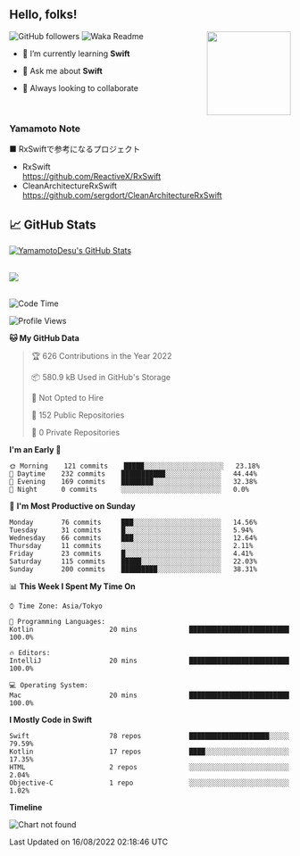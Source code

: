 ## Hello, folks! 

<p>
<img align="right" src="https://media.giphy.com/media/26ufdb3cYKwbRtYVW/giphy.gif" style="max-width:100%;" height="150px">
 
![GitHub followers](https://img.shields.io/github/followers/YamamotoDesu?label=Follow&style=social)
![Waka Readme](https://github.com/YamamotoDesu/YamamotoDesu/workflows/Waka%20Readme/badge.svg)
 
- 🌱 I’m currently learning **Swift**  
 
- 💬 Ask me about **Swift**  
 
- 👯 Always looking to collaborate
</p>
<br>

### Yamamoto Note
■ RxSwiftで参考になるプロジェクト　<br>
* RxSwift  
https://github.com/ReactiveX/RxSwift
* CleanArchitectureRxSwift  
https://github.com/sergdort/CleanArchitectureRxSwift



## &#x1f4c8; GitHub Stats
<a href="https://github.com/YamamotoDesu/YamamotoDesu">
  <img align="center" src="https://github-readme-stats.vercel.app/api?username=YamamotoDesu&show_icons=true&line_height=27&count_private=true&title_color=ffffff&text_color=c9cacc&icon_color=2bbc8a&bg_color=1d1f21&hide=contribs,prs&show_icons=true" alt="YamamotoDesu's GitHub Stats" /><br><br>
</a>

![](https://github-profile-summary-cards.vercel.app/api/cards/profile-details?username=YamamotoDesu&theme=vue)
<br><br>

<!--START_SECTION:waka-->
![Code Time](http://img.shields.io/badge/Code%20Time-183%20hrs%206%20mins-blue)

![Profile Views](http://img.shields.io/badge/Profile%20Views-6-blue)

**🐱 My GitHub Data** 

> 🏆 626 Contributions in the Year 2022
 > 
> 📦 580.9 kB Used in GitHub's Storage 
 > 
> 🚫 Not Opted to Hire
 > 
> 📜 152 Public Repositories 
 > 
> 🔑 0 Private Repositories  
 > 
**I'm an Early 🐤** 

```text
🌞 Morning    121 commits    █████░░░░░░░░░░░░░░░░░░░░   23.18% 
🌆 Daytime    232 commits    ███████████░░░░░░░░░░░░░░   44.44% 
🌃 Evening    169 commits    ████████░░░░░░░░░░░░░░░░░   32.38% 
🌙 Night      0 commits      ░░░░░░░░░░░░░░░░░░░░░░░░░   0.0%

```
📅 **I'm Most Productive on Sunday** 

```text
Monday       76 commits     ███░░░░░░░░░░░░░░░░░░░░░░   14.56% 
Tuesday      31 commits     █░░░░░░░░░░░░░░░░░░░░░░░░   5.94% 
Wednesday    66 commits     ███░░░░░░░░░░░░░░░░░░░░░░   12.64% 
Thursday     11 commits     ░░░░░░░░░░░░░░░░░░░░░░░░░   2.11% 
Friday       23 commits     █░░░░░░░░░░░░░░░░░░░░░░░░   4.41% 
Saturday     115 commits    █████░░░░░░░░░░░░░░░░░░░░   22.03% 
Sunday       200 commits    █████████░░░░░░░░░░░░░░░░   38.31%

```


📊 **This Week I Spent My Time On** 

```text
⌚︎ Time Zone: Asia/Tokyo

💬 Programming Languages: 
Kotlin                   20 mins             █████████████████████████   100.0%

🔥 Editors: 
IntelliJ                 20 mins             █████████████████████████   100.0%

💻 Operating System: 
Mac                      20 mins             █████████████████████████   100.0%

```

**I Mostly Code in Swift** 

```text
Swift                    78 repos            ████████████████████░░░░░   79.59% 
Kotlin                   17 repos            ████░░░░░░░░░░░░░░░░░░░░░   17.35% 
HTML                     2 repos             ░░░░░░░░░░░░░░░░░░░░░░░░░   2.04% 
Objective-C              1 repo              ░░░░░░░░░░░░░░░░░░░░░░░░░   1.02%

```


**Timeline**

![Chart not found](https://raw.githubusercontent.com/YamamotoDesu/YamamotoDesu/main/charts/bar_graph.png) 


 Last Updated on 16/08/2022 02:18:46 UTC
<!--END_SECTION:waka-->


